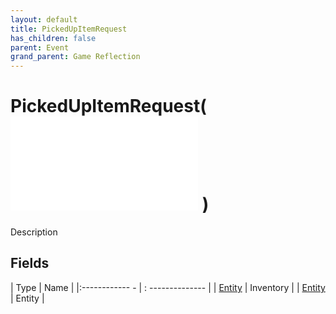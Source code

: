 ```yaml
---
layout: default
title: PickedUpItemRequest
has_children: false
parent: Event
grand_parent: Game Reflection
---
```

# PickedUpItemRequest( ![ EntityEventBase ](game-reflection/events/entity_event_base.md) )
Description 

## Fields
| Type | Name |
|:------------ - | : -------------- |
| [Entity](game-reflection/classes/entity.md) | Inventory |
| [Entity](game-reflection/classes/entity.md) | Entity |
